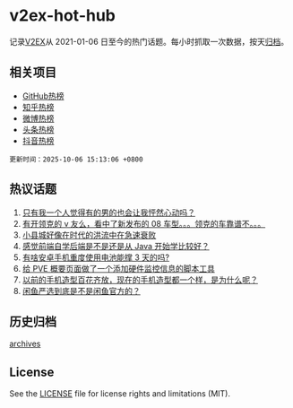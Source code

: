 # v2ex-hot-hub

 记录[V2EX](https://www.v2ex.com/)从 2021-01-06 日至今的热门话题。每小时抓取一次数据，按天[归档](archives)。
 
 ## 相关项目

- [GitHub热榜](https://github.com/lonnyzhang423/github-hot-hub)
- [知乎热榜](https://github.com/lonnyzhang423/zhihu-hot-hub)
- [微博热榜](https://github.com/lonnyzhang423/weibo-hot-hub)
- [头条热榜](https://github.com/lonnyzhang423/toutiao-hot-hub)
- [抖音热榜](https://github.com/lonnyzhang423/douyin-hot-hub)


 `更新时间：2025-10-06 15:13:06 +0800`

## 热议话题

1. [只有我一个人觉得有的男的也会让我怦然心动吗？](https://www.v2ex.com/t/1163443)
1. [有开领克的 v 友么，看中了新发布的 08 车型。。。领克的车靠谱不。。。](https://www.v2ex.com/t/1163436)
1. [小县城好像在时代的洪流中在急速衰败](https://www.v2ex.com/t/1163479)
1. [感觉前端自学后端是不是还是从 Java 开始学比较好？](https://www.v2ex.com/t/1163440)
1. [有啥安卓手机重度使用电池能撑 3 天的吗?](https://www.v2ex.com/t/1163475)
1. [给 PVE 概要页面做了一个添加硬件监控信息的脚本工具](https://www.v2ex.com/t/1163417)
1. [以前的手机造型百花齐放，现在的手机造型都一个样，是为什么呢？](https://www.v2ex.com/t/1163442)
1. [闲鱼严选到底是不是闲鱼官方的？](https://www.v2ex.com/t/1163461)

## 历史归档

[archives](archives)

## License

See the [LICENSE](LICENSE) file for license rights and limitations (MIT).
